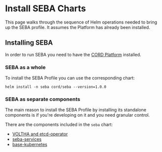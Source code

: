 # Install SEBA Charts

This page walks through the sequence of Helm operations needed to
bring up the SEBA profile. It assumes the Platform has already been
installed.

## Installing SEBA

In order to run SEBA you need to have the [CORD Platform](../../platform.md) installed.

### SEBA as a whole

To install the SEBA Profile you can use the corresponding chart:

```shell
helm install -n seba cord/seba --version=1.0.0
```

### SEBA as separate components

The main reason to install the SEBA Profile by installing its standalone
components is if you're developing on it and you need granular control.

There are the components included in the `seba` chart:

- [VOLTHA and etcd-operator](../../charts/voltha.md)
- [seba-services](../../charts/seba-services.md)
- [base-kubernetes](../../charts/base-kubernetes.md)
